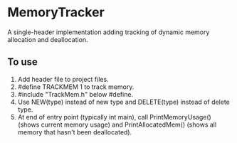 # MemoryTracker
A single-header implementation adding tracking of dynamic memory allocation and deallocation.

## To use
1. Add header file to project files.
2. #define TRACKMEM 1 to track memory.
3. #include "TrackMem.h" below #define.
4. Use NEW(type) instead of new type and DELETE(type) instead of delete type.
5. At end of entry point (typically int main), call PrintMemoryUsage() (shows current memory usage) and PrintAllocatedMem() (shows all memory that hasn't been deallocated).
